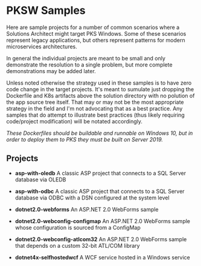 # PKSW Samples

Here are sample projects for a number of common scenarios where a Solutions Architect might target PKS Windows. Some of these scenarios represent legacy applications, but others represent patterns for modern microservices architectures.

In general the individual projects are meant to be small and only demonstrate the resolution to a single problem, but more complete demonstrations may be added later.

Unless noted otherwise the strategy used in these samples is to have zero code change in the target projects. It's meant to sumulate just dropping the Dockerfile and K8s artifacts above the solution directory with no polution of the app source tree itself. That may or may not be the most appropriate strategy in the field and I'm not advocating that as a best practice. Any samples that do attempt to illustrate best practices (thus likely requiring code/project modification) will be notated accordingly.

*These Dockerfiles should be buildable and runnable on Windows 10, but in order to deploy them to PKS they must be built on Server 2019.*

## Projects

* **asp-with-oledb** A classic ASP project that connects to a SQL Server database via OLEDB

* **asp-with-odbc** A classic ASP project that connects to a SQL Server database via ODBC with a DSN configured at the system level

* **dotnet2.0-webforms** An ASP.NET 2.0 WebForms sample

* **dotnet2.0-webconfig-configmap** An ASP.NET 2.0 WebForms sample whose configuration is sourced from a ConfigMap

* **dotnet2.0-webconfig-atlcom32** An ASP.NET 2.0 WebForms sample that depends on a custom 32-bit ATL/COM library

* **dotnet4x-selfhostedwcf** A WCF service hosted in a Windows service